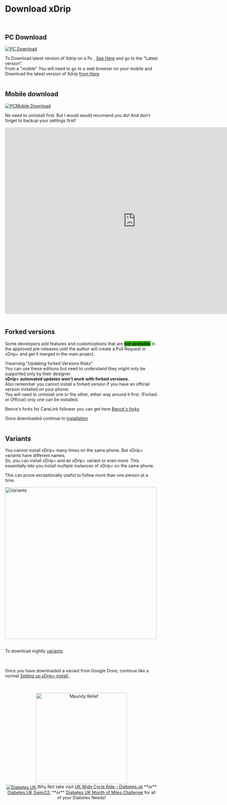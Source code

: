 <!-- this is not on github server its local only and run my mkdocs server!
docs made by D.Galloway 2019- 2021-->

# Download xDrip <br><br>


## PC Download

<a href="https://github.com/NightscoutFoundation/xDrip/releases" target="_blank">
  <img width="auto" height="auto" border="0" align="center"  src="https://github.com/user-attachments/assets/fcdd8a71-0a6c-4316-9f21-31669ed83c66" title="PC Download"/>
</a><br>


To Download latest version of Xdrip on a Pc , <a href="https://github.com/NightscoutFoundation/xDrip/releases " target="_blank" title="PC xdrip latest version">See Here</a>  and go to the  "Latest version". <br>
From a "mobile" You will need to go to a web browser on your mobile and
 Download the latest version of Xdrip <a href="https://jamorham.github.io/#xdrip-plus" target="_blank" title="Mobile xdrip latest version">from Here</a> <br><br>

## Mobile download
<a href="https://jamorham.github.io/#xdrip-plus" target="_blank">
  <img width="auto" height="auto" border="0" align="center"  src="https://github.com/user-attachments/assets/77c6a0b4-d813-448e-80fb-fb23b50a30f3" title="PCMobile Download"/>
</a><br>


No need to uninstall first. But I would would recomend you do! And don't forget to backup your settings first!<br> 

<centre><iframe width="860" height="615" align="center" src="https://www.youtube.com/embed/C3n9cKoD3Dg" title="YouTube video player" frameborder="0" allow="accelerometer; autoplay; clipboard-write; encrypted-media; gyroscope; picture-in-picture" allowfullscreen></iframe> </centre><br><br>

## Forked versions

Some developers add features and customizations that are <span style="background-color:#26AF06">**not available**</span> in the approved pre-releases until the author will create a Pull Request in xDrip+ and get it merged in the main project.<br>

!!!warning "Updating forked Versions Risks"  
    You can use these editions but need to understand they might only be supported only by their designer.<br>
    **xDrip+ automated updates won't work with forked versions.**  
    Also remember you cannot install a forked version if you have an official version installed on your phone:<br>
    You will need to uninstall one or the other, either way around it first. (Forked or Official) only one can be installed.


Bence's forks for CareLink follower you can get here <a href="https://github.com/benceszasz/xDripCareLinkFollower/releases " target="_blank" title="Bence's forks">Bence's forks</a> <br>

Once downloaded continue to [installation](../xdrip/xdrip%20-%20install.md#install-xdrip) <br>
<br>


## Variants

You cannot install xDrip+ many times on the same phone. But xDrip+ variants have different names.<br>
So, you can install xDrip+ and an xDrip+ variant or even more. This essentially lets you install multiple instances of xDrip+ on the same phone.<br>

This can prove exceptionally useful to follow more than one person at a time.<br>

<img width="500" height="auto" border="0" align="center"  src="https://github.com/user-attachments/assets/54c56873-46e2-4d1c-8b17-ae123a03c108" title="Variants"/></a>
<br><br>


To download nightly <a href=" https://drive.google.com/drive/folders/0B6mvYVNVC-fOWkxnVF80dlFabjQ?resourcekey=0-ebguuiPuB1wUI9Rp2zjMNg" target="_blank" title="variants.">variants</a><br><br><br>

Once you have downloaded a variant from Google Drive, continue like a normal [Setting up xDrip+ install ](../xdrip/xdrip%20-%20Download.md#pc-download).<br>
<br><br>

<a href="https://maundyrelief.org.uk/" target="_blank">
 <center> <img width="300" height="auto" border="0" align="center"  src="https://github.com/user-attachments/assets/585dd221-4f22-4e83-978d-3eedb39d3ca9" title="Maundy Relief"/>

<br>
<a href="https://www.diabetes.org.uk/" target="_blank">
 <center> <img width="auto" height="auto" border="0" align="center"  src="https://github.com/user-attachments/assets/21b87537-f1fa-4e01-904c-132085884544" title="Diabetes UK"/>
</a>               Why Not take visit <a href="https://www.diabetes.org.uk/support-us/fundraise/fundraising-events/pedal-for-progress" target="_blank"> UK Wide Cycle Ride - Diabetes.uk</a> **or** <a href="https://swim22.diabetes.org.uk/?fbclid=IwAR3XSygKTkbU7l_Xgu88WU3Q3EYFrFoAj1STvQTVz_6X-xthmjqOUWMTiww" target="_blank">Diabetes.UK Swim22:</a> **or** <a href="https://www.diabetes.org.uk/support-us/fundraise/fundraising-events/60-miles-challenge" target="_blank"> Diabetes UK Month of Miles Challenge</a> for all of your Diabetes Needs!
</center>


<!--  
  ******************************************************************************************************************
  mkdocs.yml    # The configuration file.
    docs/
    index.md  # The documentation homepage.
       ...       # Other markdown pages, images and other files.
		
		*************************************************************************
		center text**
		## <center>Now Do  </center><br>
		
		*************************************************************
		
		
<a href="http://nightscout.github.io/pages/update-fork/" target="_blank">
  <img width="auto" height="auto" border="0" align="center"  src="/img/Nightscout/Time to Update Nightscout.png" title="Update Tool"/></a>		
		
		
adding 	Yellow Hightligher!!!!!!!!	with bold too
<span style="background-color: #FFFF00">**Marked text**</span>


<a>
  <img width="auto" height="auto" border="0" align="center"  src="/img/Nightscout/Time to Update Nightscout.png" title="Update Tool"/></a>	




Adding a image with link
<a href="https://www.youtube.com/watch?v=MFsbm45b6YY" target="_blank">
  <img width="auto" height="auto" border="0" align="center"  src="/img/Part 1 Setting up Github 2021/Github account details.jpg" title="github account details"/>
</a><br>


Adding Video

<iframe width="850" height="415" src="https://www.youtube.com/embed/MFsbm45b6YY" title="YouTube video player" frameborder="0" allow="accelerometer; autoplay; clipboard-write; encrypted-media; gyroscope; picture-in-picture" allowfullscreen></iframe>


Adding an embeded video
<iframe id="video3" width="560" height="315" src="https://www.youtube.com/embed/o7-T2IrDJ_A" title="YouTube video player" frameborder="0" allow="accelerometer; autoplay; clipboard-write; encrypted-media; gyroscope; picture-in-picture" allowfullscreen></iframe>


Note
**Note:** a note is something that needs to be mentioned but is apart from the context.


List
This is a regular paragraph.

Paragraph:

1. **Now Open another tab**  to make a Mongodb Atlas** Account: <a href="https://www.mongodb.com/cloud/atlas" target="_blank" title="Click Start Free">See Here</a> 
  and **click** Start Free
 <img width="auto" height="auto" border="0" align="center"  src="/img/Atlas/MongoDB Atlas start free.jpg"Click Start"/>
   2. Sub item two
   3. Sub item three
2. Item two



font size
<font size="4">

</font>

link
<a href=" https://github.com/" target="_blank" title="First create a user account by going to">Click Here</a>


Table
| Syntax | Description |
| ----------- | ----------- |
| Header | Title |
| Paragraph | Text |


Video in a box border!

<table width="1166" border="1" style="border-color: #000000; background-color: #ffffff;" cellpadding="1" cellspacing="1" height="98">
<tbody>
<tr style="height: 16px;">
<td style="width: 1158px; border-color: #000000; background-color: #5B9BD5;" fff=""><span style="font-size: 14pt;"><span style="color: #ffffff;">video Instructions,</span></span></td>
</tr>
<tr style="height: 56.4063px;">
<td style="width: 1158px; border-color: #000000;"><span style="font-family: tahoma, arial, helvetica, sans-serif; font-size: 14pt;">
 <iframe id="video3" width="860" height="515" src="https://www.youtube.com/embed/6o3AdkQBVog" title="YouTube video player" frameborder="0" allow="accelerometer; autoplay; clipboard-write; encrypted-media; gyroscope; picture-in-picture" allowfullscreen></iframe>  </span></td>
</tr>
</tbody>
</table>
*****************************************************
Warning Note<table width="1266" border="1" style="border-color: #000000; background-color: #ffffff;" cellpadding="1" cellspacing="1" height="98">
<tbody>
<tr style="height: 16px;">
<td style="width: 1158px; border-color: #000000; background-color: #FF0000;" fff=""><span style="font-size: 14pt;"><strong><span style="color: #ffffff;">Warning!</span></strong></span></td>
</tr>
<tr style="height: 56.4063px;">
<td style="width: 1158px; border-color: #000000;"><span style="font-family: tahoma, arial, helvetica, sans-serif; font-size: 14pt;"> 1: Some new features, updates, or bug fixes may require that you clear your browser cache before you will see the changes taken effect<br/> 2: If you get no errors and no readings after a while see about doing a <a href="http://127.0.0.1:8000/user-guide/Redeploying%20your%20repository/" target="_blank" title="Redeploying your repository link">Redeploying your repository</a> </span></td>
</tr>
</tbody>
</table>

-->

